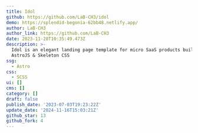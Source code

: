 ```yaml
---
title: Idol
github: https://github.com/LaB-CH3/idol
demo: https://splendid-begonia-62bb48.netlify.app/
author: LaB-CH3
author_link: https://github.com/LaB-CH3
date: 2023-11-28T10:35:49.473Z
description: >-
  Idol is an elegant landing page template for micro SaaS products built with
  AstroJS & Skeleton CSS
ssg:
  - Astro
css:
  - SCSS
ui: []
cms: []
category: []
draft: false
publish_date: '2023-07-03T19:23:22Z'
update_date: '2024-11-16T15:03:21Z'
github_star: 13
github_fork: 4
---
```

